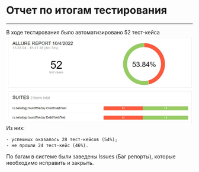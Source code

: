 # Отчет по итогам тестирования
---
В ходе тестирования было автоматизировано 52 тест-кейса
![img.jpg](https://github.com/ArtemChurin/DIPLOMA/blob/master/Documentation/pictures/repa.jpg)
Из них:

    - успешных оказалось 28 тест-кейсов (54%);
    - не прошли 24 тест-кейс (46%).

По багам в системе были заведены Issues (Баг репорты), которые необходимо исправить и закрыть.
